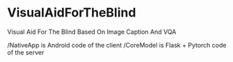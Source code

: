 # VisualAidForTheBlind
Visual Aid For The Blind Based On Image Caption And VQA

/NativeApp is Android code of the client
/CoreModel is Flask + Pytorch code of the server
